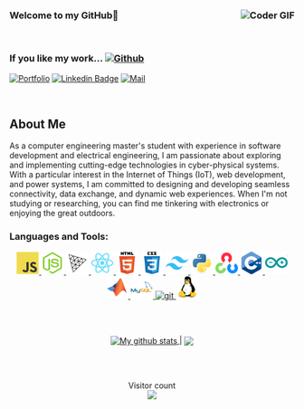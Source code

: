### Welcome to my GitHub👋 <img src="https://media0.giphy.com/media/26BGIqWh2R1fi6JDa/giphy.gif?cid=ecf05e4715z5y8088qoavrjpzwey4yqrp7g933h3y8qduai2&rid=giphy.gif&ct=g" alt="Coder GIF" height="200" align="right">
<br>

### If you like my work... [![Github](https://img.shields.io/github/followers/vikvakati?label=Follow%20Me&style=social)](https://github.com/vikvakati) 

[![Portfolio](https://img.shields.io/badge/-Portfolio-03a57a?style=flat&logo=Google-Chrome&logoColor=white&link=https://vikvakati.github.io/portfolio/)](https://vikvakati.github.io/portfolio/)
[![Linkedin Badge](https://img.shields.io/badge/-LinkedIn-blue?style=flat&logo=Linkedin&logoColor=white&link=https://www.linkedin.com/in/vikranth-vakati-94912a195/)]([https://www.linkedin.com/in/vikranth-vakati-94912a195/)
[![Mail](https://img.shields.io/badge/-Email-c14438?style=flat&logo=Gmail&logoColor=white&link=mailto:vikvakati@gmail.com)](mailto:vikvakati@gmail.com)

<br>

## About Me
As a computer engineering master's student with experience in software development and electrical engineering, I am passionate about exploring and implementing cutting-edge technologies in cyber-physical systems. With a particular interest in the Internet of Things (IoT), web development, and power systems, I am committed to designing and developing seamless connectivity, data exchange, and dynamic web experiences. When I'm not studying or researching, you can find me tinkering with electronics or enjoying the great outdoors.

### Languages and Tools:
<p align="center"> 
<a href="https://developer.mozilla.org/en-US/docs/Web/JavaScript" target="_blank"> <img src="https://raw.githubusercontent.com/devicons/devicon/master/icons/javascript/javascript-original.svg" alt="javascript" width="40" height="40"/> </a>
<a href="https://nodejs.org" target="_blank"> <img src="https://raw.githubusercontent.com/devicons/devicon/master/icons/nodejs/nodejs-original.svg" alt="nodejs" width="40" height="40"/> </a> 
<a href="https://threejs.org" target="_blank"> <img src="https://raw.githubusercontent.com/devicons/devicon/master/icons/threejs/threejs-original.svg" alt="threejs" width="40" height="40"/> </a> 
<a href="https://reactjs.org/" target="_blank"> <img src="https://raw.githubusercontent.com/devicons/devicon/master/icons/react/react-original.svg" alt="reactjs" width="40" height="40"/> </a> 
<a href="https://www.w3.org/html/" target="_blank"> <img src="https://raw.githubusercontent.com/devicons/devicon/master/icons/html5/html5-original-wordmark.svg" alt="html5" width="40" height="40"/> </a>
<a href="https://www.w3schools.com/css/" target="_blank"> <img src="https://raw.githubusercontent.com/devicons/devicon/master/icons/css3/css3-original-wordmark.svg" alt="css3" width="40" height="40"/> </a>
<a href="https://tailwindcss.com/" target="_blank"> <img src="https://raw.githubusercontent.com/devicons/devicon/master/icons/tailwindcss/tailwindcss-plain.svg" alt="tailwindcss" width="40" height="40"/> </a>
<a href="https://www.python.org" target="_blank"> <img src="https://raw.githubusercontent.com/devicons/devicon/master/icons/python/python-original.svg" alt="python" width="40" height="40"/> </a> 
<a href="https://opencv.org/" target="_blank"> <img src="https://raw.githubusercontent.com/devicons/devicon/master/icons/opencv/opencv-original.svg" alt="opencv" width="40" height="40"/> </a> 
<a href="https://www.w3schools.com/cpp/" target="_blank"> <img src="https://raw.githubusercontent.com/devicons/devicon/master/icons/cplusplus/cplusplus-original.svg" alt="cplusplus" width="40" height="40"/> </a>
<a href="https://www.arduino.cc/" target="_blank"> <img src="https://raw.githubusercontent.com/devicons/devicon/master/icons/arduino/arduino-original.svg" alt="arduino" width="40" height="40"/> </a>
<a href="https://matlab.mathworks.com/" target="_blank"> <img src="https://raw.githubusercontent.com/devicons/devicon/master/icons/matlab/matlab-original.svg" alt="matlab" width="40" height="40"/> </a>
<a href="https://www.mysql.com/" target="_blank"> <img src="https://raw.githubusercontent.com/devicons/devicon/master/icons/mysql/mysql-original-wordmark.svg" alt="mysql" width="40" height="40"/> </a> 
<a href="https://git-scm.com/" target="_blank"> <img src="https://www.vectorlogo.zone/logos/git-scm/git-scm-icon.svg" alt="git" width="40" height="40"/> </a> 
<a href="https://www.linux.org/" target="_blank"> <img src="https://raw.githubusercontent.com/devicons/devicon/master/icons/linux/linux-original.svg" alt="linux" width="40" height="40"/> </a> 
</p>

<br>
<br>

<p align="center"> 
  <a href="https://github.com/vikvakati/github-readme-stats"><img align="center" src="https://github-readme-stats.vercel.app/api?username=vikvakati&show_icons=true&include_all_commits=true&line_height=20&title_color=7A7ADB&icon_color=2234AE&text_color=D3D3D3&bg_color=0,000000,130F40&hide_border=true" alt="My github stats" />
  </a> | <a href="https://github.com/vikvakati/github-readme-stats"><img align="center" src="https://github-readme-stats.vercel.app/api/top-langs/?username=vikvakati&layout=compact&line_height=20&title_color=7A7ADB&icon_color=2234AE&text_color=D3D3D3&bg_color=0,000000,130F40&hide_border=true" /></a> 
</p>

<br>
<br>

<p align="center"> 
  Visitor count<br>
  <img src="https://profile-counter.glitch.me/vikvakati/count.svg" />
</p>
